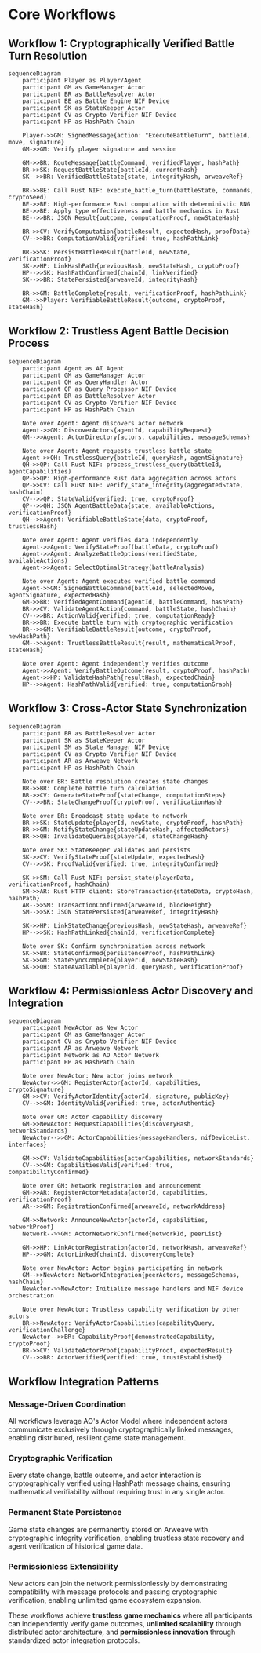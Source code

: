 # Core Workflows

## Workflow 1: Cryptographically Verified Battle Turn Resolution

```mermaid
sequenceDiagram
    participant Player as Player/Agent
    participant GM as GameManager Actor
    participant BR as BattleResolver Actor
    participant BE as Battle Engine NIF Device
    participant SK as StateKeeper Actor
    participant CV as Crypto Verifier NIF Device
    participant HP as HashPath Chain
    
    Player->>GM: SignedMessage{action: "ExecuteBattleTurn", battleId, move, signature}
    GM->>GM: Verify player signature and session
    
    GM->>BR: RouteMessage{battleCommand, verifiedPlayer, hashPath}
    BR->>SK: RequestBattleState{battleId, currentHash}
    SK-->>BR: VerifiedBattleState{state, integrityHash, arweaveRef}
    
    BR->>BE: Call Rust NIF: execute_battle_turn(battleState, commands, cryptoSeed)
    BE->>BE: High-performance Rust computation with deterministic RNG
    BE->>BE: Apply type effectiveness and battle mechanics in Rust
    BE-->>BR: JSON Result{outcome, computationProof, newStateHash}
    
    BR->>CV: VerifyComputation{battleResult, expectedHash, proofData}
    CV-->>BR: ComputationValid{verified: true, hashPathLink}
    
    BR->>SK: PersistBattleResult{battleId, newState, verificationProof}
    SK->>HP: LinkHashPath{previousHash, newStateHash, cryptoProof}
    HP-->>SK: HashPathConfirmed{chainId, linkVerified}
    SK-->>BR: StatePersisted{arweaveId, integrityHash}
    
    BR->>GM: BattleComplete{result, verificationProof, hashPathLink}
    GM-->>Player: VerifiableBattleResult{outcome, cryptoProof, stateHash}
```

## Workflow 2: Trustless Agent Battle Decision Process

```mermaid
sequenceDiagram
    participant Agent as AI Agent
    participant GM as GameManager Actor
    participant QH as QueryHandler Actor
    participant QP as Query Processor NIF Device
    participant BR as BattleResolver Actor
    participant CV as Crypto Verifier NIF Device
    participant HP as HashPath Chain
    
    Note over Agent: Agent discovers actor network
    Agent->>GM: DiscoverActors{agentId, capabilityRequest}
    GM-->>Agent: ActorDirectory{actors, capabilities, messageSchemas}
    
    Note over Agent: Agent requests trustless battle state
    Agent->>QH: TrustlessQuery{battleId, queryHash, agentSignature}
    QH->>QP: Call Rust NIF: process_trustless_query(battleId, agentCapabilities)
    QP->>QP: High-performance Rust data aggregation across actors
    QP->>CV: Call Rust NIF: verify_state_integrity(aggregatedState, hashChain)
    CV-->>QP: StateValid{verified: true, cryptoProof}
    QP-->>QH: JSON AgentBattleData{state, availableActions, verificationProof}
    QH-->>Agent: VerifiableBattleState{data, cryptoProof, trustlessHash}
    
    Note over Agent: Agent verifies data independently
    Agent->>Agent: VerifyStateProof(battleData, cryptoProof)
    Agent->>Agent: AnalyzeBattleOptions(verifiedState, availableActions)
    Agent->>Agent: SelectOptimalStrategy(battleAnalysis)
    
    Note over Agent: Agent executes verified battle command
    Agent->>GM: SignedBattleCommand{battleId, selectedMove, agentSignature, expectedHash}
    GM->>BR: VerifiedAgentCommand{agentId, battleCommand, hashPath}
    BR->>CV: ValidateAgentAction{command, battleState, hashChain}
    CV-->>BR: ActionValid{verified: true, computationReady}
    BR->>BR: Execute battle turn with cryptographic verification
    BR-->>GM: VerifiableBattleResult{outcome, cryptoProof, newHashPath}
    GM-->>Agent: TrustlessBattleResult{result, mathematicalProof, stateHash}
    
    Note over Agent: Agent independently verifies outcome
    Agent->>Agent: VerifyBattleOutcome(result, cryptoProof, hashPath)
    Agent->>HP: ValidateHashPath{resultHash, expectedChain}
    HP-->>Agent: HashPathValid{verified: true, computationGraph}
```

## Workflow 3: Cross-Actor State Synchronization

```mermaid
sequenceDiagram
    participant BR as BattleResolver Actor
    participant SK as StateKeeper Actor
    participant SM as State Manager NIF Device
    participant CV as Crypto Verifier NIF Device
    participant AR as Arweave Network
    participant HP as HashPath Chain
    
    Note over BR: Battle resolution creates state changes
    BR->>BR: Complete battle turn calculation
    BR->>CV: GenerateStateProof{stateChange, computationSteps}
    CV-->>BR: StateChangeProof{cryptoProof, verificationHash}
    
    Note over BR: Broadcast state update to network
    BR->>SK: StateUpdate{playerId, newState, cryptoProof, hashPath}
    BR->>GM: NotifyStateChange{stateUpdateHash, affectedActors}
    BR->>QH: InvalidateQueries{playerId, stateChangeHash}
    
    Note over SK: StateKeeper validates and persists
    SK->>CV: VerifyStateProof{stateUpdate, expectedHash}
    CV-->>SK: ProofValid{verified: true, integrityConfirmed}
    
    SK->>SM: Call Rust NIF: persist_state(playerData, verificationProof, hashChain)
    SM->>AR: Rust HTTP client: StoreTransaction{stateData, cryptoHash, hashPath}
    AR-->>SM: TransactionConfirmed{arweaveId, blockHeight}
    SM-->>SK: JSON StatePersisted{arweaveRef, integrityHash}
    
    SK->>HP: LinkStateChange{previousHash, newStateHash, arweaveRef}
    HP-->>SK: HashPathLinked{chainId, verificationComplete}
    
    Note over SK: Confirm synchronization across network
    SK->>BR: StateConfirmed{persistenceProof, hashPathLink}
    SK->>GM: StateSyncComplete{playerId, newStateHash}
    SK->>QH: StateAvailable{playerId, queryHash, verificationProof}
```

## Workflow 4: Permissionless Actor Discovery and Integration

```mermaid
sequenceDiagram
    participant NewActor as New Actor
    participant GM as GameManager Actor
    participant CV as Crypto Verifier NIF Device
    participant AR as Arweave Network
    participant Network as AO Actor Network
    participant HP as HashPath Chain
    
    Note over NewActor: New actor joins network
    NewActor->>GM: RegisterActor{actorId, capabilities, cryptoSignature}
    GM->>CV: VerifyActorIdentity{actorId, signature, publicKey}
    CV-->>GM: IdentityValid{verified: true, actorAuthentic}
    
    Note over GM: Actor capability discovery
    GM->>NewActor: RequestCapabilities{discoveryHash, networkStandards}
    NewActor-->>GM: ActorCapabilities{messageHandlers, nifDeviceList, interfaces}
    
    GM->>CV: ValidateCapabilities{actorCapabilities, networkStandards}
    CV-->>GM: CapabilitiesValid{verified: true, compatibilityConfirmed}
    
    Note over GM: Network registration and announcement
    GM->>AR: RegisterActorMetadata{actorId, capabilities, verificationProof}
    AR-->>GM: RegistrationConfirmed{arweaveId, networkAddress}
    
    GM->>Network: AnnounceNewActor{actorId, capabilities, networkProof}
    Network-->>GM: ActorNetworkConfirmed{networkId, peerList}
    
    GM->>HP: LinkActorRegistration{actorId, networkHash, arweaveRef}
    HP-->>GM: ActorLinked{chainId, discoveryComplete}
    
    Note over NewActor: Actor begins participating in network
    GM-->>NewActor: NetworkIntegration{peerActors, messageSchemas, hashChain}
    NewActor->>NewActor: Initialize message handlers and NIF device orchestration
    
    Note over NewActor: Trustless capability verification by other actors
    BR->>NewActor: VerifyActorCapabilities{capabilityQuery, verificationChallenge}
    NewActor-->>BR: CapabilityProof{demonstratedCapability, cryptoProof}
    BR->>CV: ValidateActorProof{capabilityProof, expectedResult}
    CV-->>BR: ActorVerified{verified: true, trustEstablished}
```

## Workflow Integration Patterns

### Message-Driven Coordination
All workflows leverage AO's Actor Model where independent actors communicate exclusively through cryptographically linked messages, enabling distributed, resilient game state management.

### Cryptographic Verification
Every state change, battle outcome, and actor interaction is cryptographically verified using HashPath message chains, ensuring mathematical verifiability without requiring trust in any single actor.

### Permanent State Persistence
Game state changes are permanently stored on Arweave with cryptographic integrity verification, enabling trustless state recovery and agent verification of historical game data.

### Permissionless Extensibility
New actors can join the network permissionlessly by demonstrating compatibility with message protocols and passing cryptographic verification, enabling unlimited game ecosystem expansion.

These workflows achieve **trustless game mechanics** where all participants can independently verify game outcomes, **unlimited scalability** through distributed actor architecture, and **permissionless innovation** through standardized actor integration protocols.